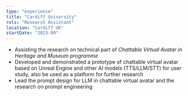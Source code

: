 ```yaml
---
type: "experience"
title: "Cardiff University"
rols: "Research Assistant"
location: "Cardiff UK"
startDate: "2023-09"
---
```

- Assisting the research on technical part of *Chattable Virtual Avatar in Heritage and Museum programme*
- Developed and demonstrated a prototype of chattable virtual avatar based on Unreal Engine and other AI models (TTS/LLM/STT) for user study, also be used as a platform for further research
- Lead the prompt design for LLM in chattable virtual avatar and the research on prompt engineering